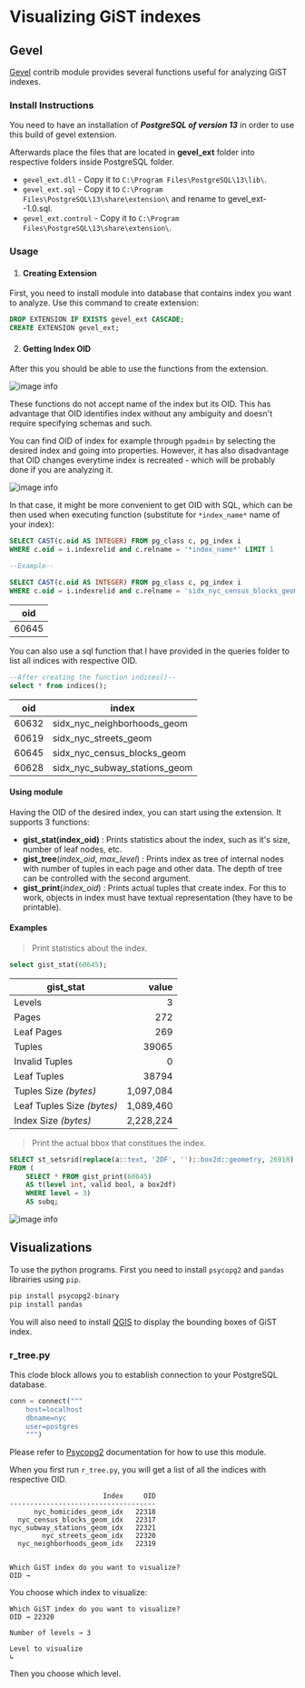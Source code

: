 # Visualizing GiST indexes

## Gevel

[Gevel](http://www.sai.msu.su/~megera/wiki/Gevel "Gevel contrib module") contrib module provides several functions useful for analyzing GiST indexes.

### Install Instructions

You need to have an installation of **_PostgreSQL of version 13_** in order to use this build of gevel extension.

Afterwards place the files that are located in **gevel_ext** folder into respective folders inside PostgreSQL folder.

- `gevel_ext.dll` - Copy it to `C:\Program Files\PostgreSQL\13\lib\`.
- `gevel_ext.sql` - Copy it to `C:\Program Files\PostgreSQL\13\share\extension\` and rename to gevel_ext--1.0.sql.
- `gevel_ext.control` - Copy it to `C:\Program Files\PostgreSQL\13\share\extension\`.

### Usage

1. #### Creating Extension

First, you need to install module into database that contains index you want to analyze. Use this command to create extension:

```sql
DROP EXTENSION IF EXISTS gevel_ext CASCADE;
CREATE EXTENSION gevel_ext;
```

2. #### Getting Index OID

After this you should be able to use the functions from the extension.

![image info](./screens/gevel_func.png)

These functions do not accept name of the index but its OID. This has advantage that OID identifies index without any ambiguity and doesn't require specifying schemas and such.

You can find OID of index for example through `pgadmin` by selecting the desired index and going into properties. However, it has also disadvantage that OID changes everytime index is recreated - which will be probably done if you are analyzing it.

![image info](./screens/pgadmin_oid.png)

In that case, it might be more convenient to get OID with SQL, which can be then used when executing function (substitute for `*index_name*` name of your index):

```sql
SELECT CAST(c.oid AS INTEGER) FROM pg_class c, pg_index i 
WHERE c.oid = i.indexrelid and c.relname = '*index_name*' LIMIT 1

--Example--

SELECT CAST(c.oid AS INTEGER) FROM pg_class c, pg_index i 
WHERE c.oid = i.indexrelid and c.relname = 'sidx_nyc_census_blocks_geom' LIMIT 1
```

| oid   |
| ----- |
| 60645 |

You can also use a sql function that I have provided in the queries folder to list all indices with respective OID.

```sql
--After creating the function indices()--
select * from indices();
```

| oid | index |
| --- | ----- |
| 60632 | sidx_nyc_neighborhoods_geom |
| 60619 | sidx_nyc_streets_geom |
| 60645 | sidx_nyc_census_blocks_geom |
| 60628 | sidx_nyc_subway_stations_geom |

#### Using module

Having the OID of the desired index, you can start using the extension. It supports 3 functions:

- **gist_stat(index_oid)** : Prints statistics about the index, such as it's size, number of leaf nodes, etc.
- **gist_tree**(*index_oid*, *max_level*) : Prints index as tree of internal nodes with number of tuples in each page and other data. The depth of tree can be controlled with the second argument.
- **gist_print**(*index_oid*) : Prints actual tuples that create index. For this to work, objects in index must have textual representation (they have to be printable).

#### Examples

> Print statistics about the index.

```sql
select gist_stat(60645);
```

| gist_stat | value |
| -------------------------- | ---: |
| Levels          | 3 |
| Pages           | 272 |
| Leaf Pages      | 269 |
| Tuples          | 39065 |
| Invalid Tuples  | 0 |
| Leaf Tuples     | 38794 |
| Tuples Size _(bytes)_      | 1,097,084 |
| Leaf Tuples Size _(bytes)_ | 1,089,460 |
| Index Size _(bytes)_       | 2,228,224 |

> Print the actual bbox that constitues the index.

```sql
SELECT st_setsrid(replace(a::text, '2DF', '')::box2d::geometry, 26918)
FROM (
    SELECT * FROM gist_print(60645)
    AS t(level int, valid bool, a box2df)
    WHERE level = 3)
    AS subq;
```

![image info](./screens/bbox.png)

## Visualizations

To use the python programs. First you need to install `psycopg2` and `pandas` librairies using `pip`.

```bash
pip install psycopg2-binary
pip install pandas
```

You will also need to install [QGIS](https://qgis.org/en/site/forusers/download.html) to display the bounding boxes of GiST index.

### r_tree.py

This clode block allows you to establish connection to your PostgreSQL database.

```python
conn = connect("""
    host=localhost
    dbname=nyc
    user=postgres
    """)
```

Please refer to [Psycopg2](https://www.psycopg.org/docs/usage.html) documentation for how to use this module.

When you first run `r_tree.py`, you will get a list of all the indices with respective OID.

```shell
                       Index     OID
------------------------------------
      nyc_homicides_geom_idx   22318
  nyc_census_blocks_geom_idx   22317
nyc_subway_stations_geom_idx   22321
        nyc_streets_geom_idx   22320
  nyc_neighborhoods_geom_idx   22319


Which GiST index do you want to visualize?
OID →
```

You choose which index to visualize:

```shell
Which GiST index do you want to visualize?
OID → 22320

Number of levels → 3

Level to visualize
↳
```

Then you choose which level.
